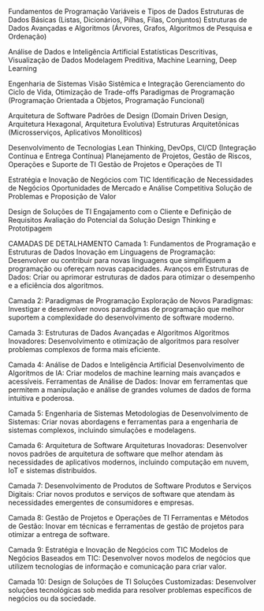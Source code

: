 Fundamentos de Programação
    Variáveis e Tipos de Dados
    Estruturas de Dados Básicas (Listas, Dicionários, Pilhas, Filas, Conjuntos)
    Estruturas de Dados Avançadas e Algoritmos (Árvores, Grafos, Algoritmos de Pesquisa e Ordenação)

Análise de Dados e Inteligência Artificial
    Estatísticas Descritivas, Visualização de Dados
    Modelagem Preditiva, Machine Learning, Deep Learning

Engenharia de Sistemas
    Visão Sistêmica e Integração
    Gerenciamento do Ciclo de Vida, Otimização de Trade-offs
    Paradigmas de Programação (Programação Orientada a Objetos, Programação Funcional)

Arquitetura de Software
    Padrões de Design (Domain Driven Design, Arquitetura Hexagonal, Arquitetura Evolutiva)
    Estruturas Arquitetônicas (Microsserviços, Aplicativos Monolíticos)

Desenvolvimento de Tecnologias
    Lean Thinking, DevOps, CI/CD (Integração Contínua e Entrega Contínua)
    Planejamento de Projetos, Gestão de Riscos, Operações e Suporte de TI
    Gestão de Projetos e Operações de TI
    
Estratégia e Inovação de Negócios com TIC
    Identificação de Necessidades de Negócios
    Oportunidades de Mercado e Análise Competitiva
    Solução de Problemas e Proposição de Valor

Design de Soluções de TI
    Engajamento com o Cliente e Definição de Requisitos
    Avaliação do Potencial da Solução
    Design Thinking e Prototipagem

CAMADAS DE DETALHAMENTO
Camada 1: Fundamentos de Programação e Estruturas de Dados
    Inovação em Linguagens de Programação: Desenvolver ou contribuir para novas linguagens que simplifiquem a programação ou ofereçam novas capacidades.
    Avanços em Estruturas de Dados: Criar ou aprimorar estruturas de dados para otimizar o desempenho e a eficiência dos algoritmos.

Camada 2: Paradigmas de Programação
    Exploração de Novos Paradigmas: Investigar e desenvolver novos paradigmas de programação que melhor suportem a complexidade do desenvolvimento de software moderno.

Camada 3: Estruturas de Dados Avançadas e Algoritmos
    Algoritmos Inovadores: Desenvolvimento e otimização de algoritmos para resolver problemas complexos de forma mais eficiente.

Camada 4: Análise de Dados e Inteligência Artificial
    Desenvolvimento de Algoritmos de IA: Criar modelos de machine learning mais avançados e acessíveis.
    Ferramentas de Análise de Dados: Inovar em ferramentas que permitem a manipulação e análise de grandes volumes de dados de forma intuitiva e poderosa.

Camada 5: Engenharia de Sistemas
    Metodologias de Desenvolvimento de Sistemas: Criar novas abordagens e ferramentas para a engenharia de sistemas complexos, incluindo simulações e modelagens.

Camada 6: Arquitetura de Software
    Arquiteturas Inovadoras: Desenvolver novos padrões de arquitetura de software que melhor atendam às necessidades de aplicativos modernos, incluindo computação em nuvem, IoT e sistemas distribuídos.

Camada 7: Desenvolvimento de Produtos de Software
    Produtos e Serviços Digitais: Criar novos produtos e serviços de software que atendam às necessidades emergentes de consumidores e empresas.

Camada 8: Gestão de Projetos e Operações de TI
    Ferramentas e Métodos de Gestão: Inovar em técnicas e ferramentas de gestão de projetos para otimizar a entrega de software.

Camada 9: Estratégia e Inovação de Negócios com TIC
    Modelos de Negócios Baseados em TIC: Desenvolver novos modelos de negócios que utilizem tecnologias de informação e comunicação para criar valor.

Camada 10: Design de Soluções de TI
    Soluções Customizadas: Desenvolver soluções tecnológicas sob medida para resolver problemas específicos de negócios ou da sociedade.
